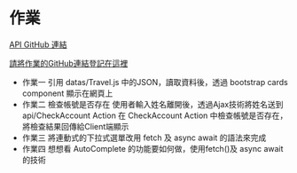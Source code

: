 # 作業
[API GitHub 連結](https://github.com/HsiaoHungWang/MSIT153Api)

[請將作業的GitHub連結登記在這裡](https://docs.google.com/spreadsheets/d/1bzs8sZ2Kud_LU5OWipvjkFzwxmSU0qmG/edit#gid=1000851948)

- 作業一 引用 datas/Travel.js 中的JSON，讀取資料後，透過 bootstrap cards component 顯示在網頁上
- 作業二 檢查帳號是否存在
使用者輸入姓名離開後，透過Ajax技術將姓名送到api/CheckAccount Action
在 CheckAccount Action 中檢查帳號是否存在，將檢查結果回傳給Client端顯示
- 作業三 將連動式的下拉式選單改用 fetch 及 async await 的語法來完成
- 作業四 想想看 AutoComplete 的功能要如何做，使用fetch()及 async await 的技術
